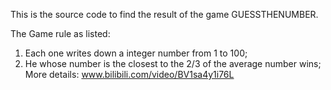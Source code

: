This is the source code to find the result of the game GUESSTHENUMBER.

The Game rule as listed:
1. Each one writes down a integer number from 1 to 100;
2. He whose number is the closest to the 2/3 of the average number wins;
More details: www.bilibili.com/video/BV1sa4y1i76L
